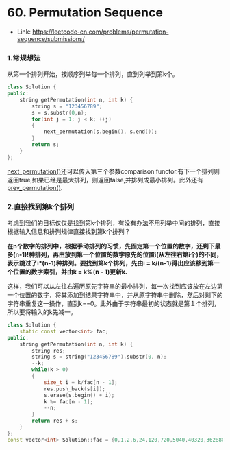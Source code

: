 # 60. Permutation Sequence  
* Link: https://leetcode-cn.com/problems/permutation-sequence/submissions/
### 1.常规想法
从第一个排列开始，按顺序列举每一个排列，直到列举到第k个。
```c++
class Solution {
public:
    string getPermutation(int n, int k) {
        string s = "123456789";
        s = s.substr(0,n);
        for(int j = 1; j < k; ++j)
        {
            next_permutation(s.begin(), s.end());
        }      
        return s;
    }
};
```
[next_permutation()](http://www.cplusplus.com/reference/algorithm/next_permutation/)还可以传入第三个参数comparison functor.有下一个排列则返回true,如果已经是最大排列，则返回false,并排列成最小排列。此外还有[prev_permutation()](http://www.cplusplus.com/reference/algorithm/prev_permutation/).
### 2.直接找到第k个排列
考虑到我们的目标仅仅是找到第k个排列，有没有办法不用列举中间的排列，直接根据输入信息和排列规律直接找到第k个排列？  

<b>在n个数字的排列中，根据手动排列的习惯，先固定第一个位置的数字，还剩下最多(n-1)!种排列，再由放到第一个位置的数字原先的位置i(从左往右第i个)的不同，表示跳过了i*(n-1)种排列。要找到第k个排列，先由i = k/(n-1)得出应该移到第一个位置的数字索引，并由k = k%(n - 1)更新k.</b> 

这样，我们可以从左往右遍历原先字符串的最小排列，每一次找到应该放在左边第一个位置的数字，将其添加到结果字符串中，并从原字符串中删除，然后对剩下的字符串重复这一操作，直到k==0。此外由于字符串最初的状态就是第１个排列，所以要将输入的k先减一。
```c++
class Solution {
    static const vector<int> fac;
public:
    string getPermutation(int n, int k) {
        string res;
        string s = string("123456789").substr(0, n);
        --k;
        while(k > 0)
        {
            size_t i = k/fac[n - 1];
            res.push_back(s[i]);
            s.erase(s.begin() + i);
            k %= fac[n - 1];
            --n;
        }
        return res + s;
    }
};
const vector<int> Solution::fac = {0,1,2,6,24,120,720,5040,40320,362880,3628800};
```
